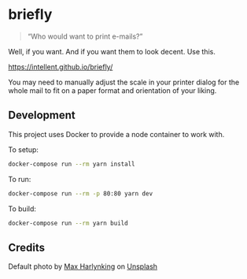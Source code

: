 # briefly

> “Who would want to print e-mails?”

Well, if you want. And if you want them to look decent. Use this.

https://intellent.github.io/briefly/

You may need to manually adjust the scale in your printer dialog for the whole mail
to fit on a paper format and orientation of your liking.


## Development

This project uses Docker to provide a node container to work with.

To setup:

```bash
docker-compose run --rm yarn install
```

To run:

```bash
docker-compose run --rm -p 80:80 yarn dev
```

To build:

```bash
docker-compose run --rm yarn build
```


## Credits

Default photo by [Max Harlynking](https://unsplash.com/@harlynkingm) on [Unsplash](https://unsplash.com)
